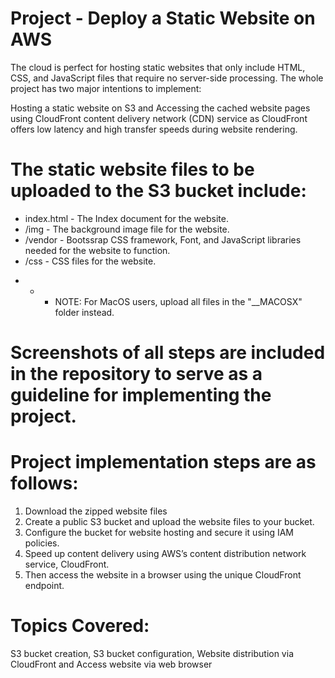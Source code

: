 # Project - Deploy a Static Website on AWS

The cloud is perfect for hosting static websites that only include HTML, CSS, and JavaScript files that require no server-side processing. The whole project has two major intentions to implement:

Hosting a static website on S3 and Accessing the cached website pages using CloudFront content delivery network (CDN) service as CloudFront offers low latency and high transfer speeds during website rendering.

# The static website files to be uploaded to the S3 bucket include:

- index.html - The Index document for the website. 
- /img - The background image file for the website. 
- /vendor - Bootssrap CSS framework, Font, and JavaScript libraries needed for the website to function. 
- /css - CSS files for the website.

* * * NOTE: For MacOS users, upload all files in the "__MACOSX" folder instead.
   
# Screenshots of all steps are included in the repository to serve as a guideline for implementing the project.

# Project implementation steps are as follows:

1. Download the zipped website files
2. Create a public S3 bucket and upload the website files to your bucket. 
3. Configure the bucket for website hosting and secure it using IAM policies. 
4. Speed up content delivery using AWS’s content distribution network service, CloudFront. 
5. Then access the website in a browser using the unique CloudFront endpoint.

# Topics Covered: 

S3 bucket creation,
S3 bucket configuration,
Website distribution via CloudFront and
Access website via web browser
